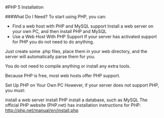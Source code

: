 #PHP 5 Installation


###What Do I Need?
To start using PHP, you can:

* Find a web host with PHP and MySQL support
Install a web server on your own PC, and then install PHP and MySQL
* Use a Web Host With PHP Support
If your server has activated support for PHP you do not need to do anything.

Just create some .php files, place them in your web directory, and the server will automatically parse them for you.

You do not need to compile anything or install any extra tools.

Because PHP is free, most web hosts offer PHP support.

Set Up PHP on Your Own PC
However, if your server does not support PHP, you must:

install a web server
install PHP
install a database, such as MySQL
The official PHP website (PHP.net) has installation instructions for PHP: http://php.net/manual/en/install.php


